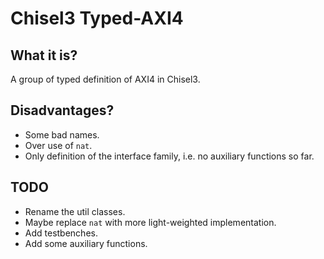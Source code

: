 Chisel3 Typed-AXI4
=======================

## What it is?

A group of typed definition of AXI4 in Chisel3.

## Disadvantages?

- Some bad names.
- Over use of `nat`.
- Only definition of the interface family, i.e. no auxiliary functions so far.

## TODO

- Rename the util classes.
- Maybe replace `nat` with more light-weighted implementation.
- Add testbenches.
- Add some auxiliary functions.
